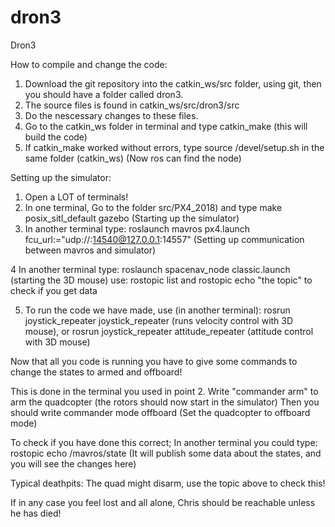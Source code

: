 # dron3
Dron3

How to compile and change the code:

1. Download the git repository into the catkin_ws/src folder, using git, then you should have a folder called dron3. 
2. The source files is found in catkin_ws/src/dron3/src 
3. Do the nescessary changes to these files. 
4. Go to the catkin_ws folder in terminal and type catkin_make (this will build the code)
5. If catkin_make worked without errors, type source /devel/setup.sh in the same folder (catkin_ws) (Now ros can find the node)

Setting up the simulator: 

1. Open a LOT of terminals! 
2. In one terminal, Go to the folder src/PX4_2018) and type make posix_sitl_default gazebo (Starting up the simulator)
3. In another terminal type: roslaunch mavros px4.launch fcu_url:="udp://:14540@127.0.0.1:14557" 
(Setting up communication between mavros and simulator)

4  In another terminal type: roslaunch spacenav_node classic.launch 
(starting the 3D mouse) use: rostopic list and rostopic echo "the topic" to check if you get data

5. To run the code we have made, use (in another terminal): rosrun joystick_repeater joystick_repeater 
(runs velocity control with 3D mouse), or rosrun joystick_repeater attitude_repeater (attitude control with 3D mouse)

Now that all you code is running you have to give some commands to change the states to armed and offboard! 

This is done in the terminal you used in point 2. Write "commander arm" to arm the quadcopter (the rotors should now start in the simulator)
Then you should write commander mode offboard (Set the quadcopter to offboard mode)

To check if you have done this correct; In another terminal you could type: rostopic echo /mavros/state
(It will publish some data about the states, and you will see the changes here)

Typical deathpits: The quad might disarm, use the topic above to check this!


If in any case you feel lost and all alone, Chris should be reachable unless he has died! 
